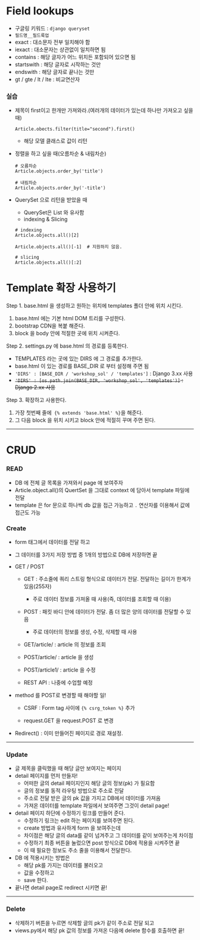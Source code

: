 # Field lookups

* 구글링 키워드 : `django queryset`
* `필드명__필드룩업`
* exact : 대소문자 전부 일치해야 함
* iexact : 대소문자는 상관없이 일치하면 됨
* contains : 해당 글자가 어느 위치든 포함되어 있으면 됨
* startswith : 해당 글자로 시작하는 것만
* endswith : 해당 글자로 끝나는 것만
* gt / gte / lt / lte : 비교연산자

### 실습

* 제목이 first이고 한개만 가져와라.(여러개의 데이터가 있는데 하나만 가져오고 싶을 때)

  ```
  Article.obects.filter(title="second").first()
  ```

  * 해당 모델 클래스로 값이 리턴

* 정렬을 하고 싶을 때(오름차순 & 내림차순)

  ```
  # 오름차순
  Article.objects.order_by('title')
  
  # 내림차순
  Article.objects.order_by('-title')
  ```

* QuerySet 으로 리턴을 받았을 때

  * QuerySet은 List 와 유사함
  * indexing & Slicing

  ```
  # indexing
  Article.objects.all()[2]
  
  Article.objects.all()[-1]  # 지원하지 않음.
  
  # slicing
  Article.objects.all()[:2]
  ```

  

# Template 확장 사용하기

Step 1. base.html 을 생성하고 원하는 위치에 templates 폴더 안에 위치 시킨다.

1. base.html 에는 기본 html DOM 트리를 구성한다.
2. bootstrap CDN을 복붙 해준다.
3. block 을 body 안에 적절한 곳에 위치 시켜준다.

Step 2. settings.py 에 base.html 의 경로를 등록한다.

* TEMPLATES 라는 곳에 있는 DIRS 에 그 경로를 추가한다.
* base.html 이 있는 경로를 BASE_DIR 로 부터 설정해 주면 됨
* `'DIRS' : [BASE_DIR / 'workshop_sol' / 'templates']` : Django 3.xx 사용
* ~~`'DIRS' : [os.path.join(BASE_DIR, 'workshop_sol', 'templates')]` : Django 2.xx 사용~~

Step 3. 확장하고 사용한다.

1. 가장 첫번째 줄에` {% extends 'base.html' %}`을 해준다.
2. 그 다음 block 을 위치 시키고 block 안에 적절히 꾸며 주면 된다.

----------

# CRUD

### READ

* DB 에 전체 글 목록을 가져와서 page 에 보여주자
* Article.object.all()의 QuertSet 을 그대로 context 에 담아서 template 파일에 전달
* template 은 for 문으로 하나씩 db 값을 접근 가능하고 `.` 연산자를 이용해서 값에 접근도 가능

### Create

* form 태그에서 데이터를 전달 하고

* 그 데이터를 3가지 저장 방법 중 1개의 방법으로 DB에 저장하면 끝

* GET / POST

  * GET : 주소줄에 쿼리 스트링 형식으로 데이터가 전달. 전달하는 길이가 한계가 있음(255자)

    * 주로 데이터 정보를 가져올 때 사용(즉, 데이터를 조회할 때 이용)

  * POST : 패킷 바디 안에 데이터가 전달. 좀 더 많은 양의 데이터를 전달할 수 있음

    * 주로 데이터의 정보를 생성, 수정, 삭제할 때 사용

      

  * GET/article/ : article 의 정보를 조회

  * POST/article/ : article 을 생성

  * POST/article1/ : article 을 수정

  * REST API : 나중에 수업할 예정



* method 를 POST로 변경할 때 해야할 일!

  * CSRF : Form tag 사이에 `{% csrg_token %}` 추가

  * request.GET 을 request.POST 로 변경

    

* Redirect() : 이미 만들어진 페이지로 경로 재설정.

---------------

### Update

* 글 제목을 클릭했을 때 해당 글만 보여지는 페이지
* detail 페이지를 먼저 만들자!
  * 어떠한 글의 detail 페이지인지 해당 글의 정보(pk) 가 필요함
  * 글의 정보를 동적 라우팅 방법으로 주소로 전달
  * 주소로 전달 받은 글의 pk 값을 가지고 DB에서 데이터를 가져옴
  * 가져온 데이터를 template 파일에서 보여주면 그것이 detail page!
* detail 페이지 하단에 수정하기 링크를 만들어 준다.
  * 수정하기 링크는 edit 하는 페이지를 보여주면 된다.
  * create 방법과 유사하게 form 을 보여주는데
  * 차이점은 해당 글의 data를 같이 넘겨주고 그 데이터를 같이 보여주는게 차이점
  * 수정하기 최종 버튼을 눌렀으면 post 방식으로 DB에 적용을 시켜주면 끝
  * 이 때 필요한 정보도 주소 줄을 이용해서 전달한다.
* DB 에 적용시키는 방법은
  * 해당 pk를 가지는 데이터를 불러오고
  * 값을 수정하고
  * save 한다.
* 끝나면 detail page로 redirect 시키면 끝!

---------------

### Delete

* 삭제하기 버튼을 누르면 삭제할 글의 pk가 같이 주소로 전달 되고
* views.py에서 해당 pk 값의 정보를 가져온 다음에 delete 함수를 호출하면 끝!